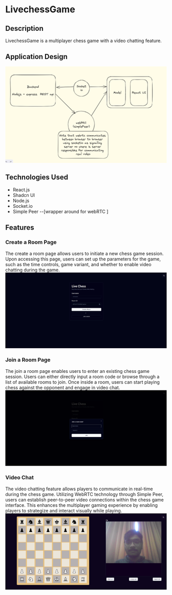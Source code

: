 # LivechessGame

## Description
LivechessGame is a multiplayer chess game with a video chatting feature.

## Application Design
![alt text](./public/design.png)

## Technologies Used
- React.js
- Shadcn UI
- Node.js
- Socket.io
- Simple Peer --[wrapper around for webRTC ]

## Features


### Create a Room Page
The create a room page allows users to initiate a new chess game session. Upon accessing this page, users can set up the parameters for the game, such as the time controls, game variant, and whether to enable video chatting during the game.
![alt text](./public/create-room.png)

### Join a Room Page
The join a room page enables users to enter an existing chess game session. Users can either directly input a room code or browse through a list of available rooms to join. Once inside a room, users can start playing chess against the opponent and engage in video chat.
![alt text](./public/join-room.png)


### Video Chat
The video chatting feature allows players to communicate in real-time during the chess game. Utilizing WebRTC technology through Simple Peer, users can establish peer-to-peer video connections within the chess game interface. This enhances the multiplayer gaming experience by enabling players to strategize and interact visually while playing.
![alt text](./public/webcam.png)
